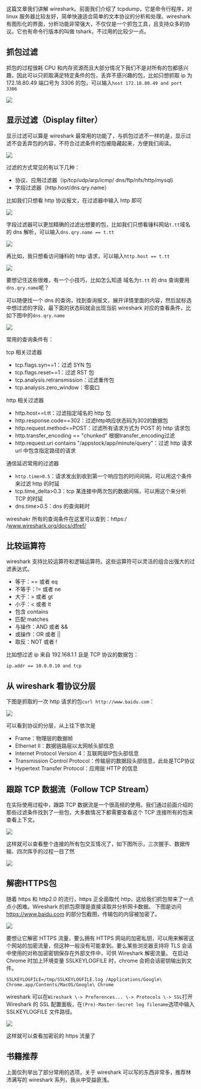 这篇文章我们讲解 wireshark。前面我们介绍了 tcpdump，它是命令行程序，对 linux 服务器比较友好，简单快速适合简单的文本协议的分析和处理。wireshark 有图形化的界面，分析功能非常强大，不仅仅是一个抓包工具，且支持众多的协议。它也有命令行版本的叫做 tshark，不过用的比较少一点。

## 抓包过滤

抓包的过程很耗 CPU 和内存资源而且大部分情况下我们不是对所有的包都感兴趣，因此可以只抓取满足特定条件的包，丢弃不感兴趣的包，比如只想抓取 ip 为172.18.80.49 端口号为 3306 的包，可以输入`host 172.18.80.49 and port 3306`

![](https://user-gold-cdn.xitu.io/2019/3/30/169cd8ea8ed884dd?w=950&h=462&f=jpeg&s=107687)

## 显示过滤（Display filter）

显示过滤可以算是 wireshark 最常用的功能了，与抓包过滤不一样的是，显示过滤不会丢弃包的内容，不符合过滤条件的包被隐藏起来，方便我们阅读。

![](https://user-gold-cdn.xitu.io/2019/3/30/169cd8ea8f77b625?w=1966&h=234&f=jpeg&s=144800)

过滤的方式常见的有以下几种：

* 协议、应用过滤器（ip/tcp/udp/arp/icmp/ dns/ftp/nfs/http/mysql\)
* 字段过滤器（http.host/dns.qry.name）

比如我们只想看 http 协议报文，在过滤器中输入 http 即可

![](https://user-gold-cdn.xitu.io/2019/3/30/169cd8ea982fb47d?w=2214&h=324&f=jpeg&s=261844)

字段过滤器可以更加精确的过滤出想要的包，比如我们只想看锤科网站`t.tt`域名的 dns 解析，可以输入`dns.qry.name == t.tt`

![](https://user-gold-cdn.xitu.io/2019/3/30/169cd8ea986c9baa?w=2378&h=250&f=jpeg&s=130844)

再比如，我只想看访问锤科的 http 请求，可以输入`http.host == t.tt`

![](https://user-gold-cdn.xitu.io/2019/3/30/169cd8ea987c3d41?w=1824&h=228&f=jpeg&s=70768)

要想记住这些很难，有一个小技巧，比如怎么知道 域名为`t.tt` 的 dns 查询要用`dns.qry.name`呢？

可以随便找一个 dns 的查询，找到查询报文，展开详情里面的内容，然后鼠标选中想过滤的字段，最下面的状态码就会出现当前 wireshark 对应的查看条件，比如下图中的`dns.qry.name`

![](https://user-gold-cdn.xitu.io/2019/3/30/169cd8eab690a616?w=2658&h=1168&f=jpeg&s=638200)

常用的查询条件有：

tcp 相关过滤器

* tcp.flags.syn==1：过滤 SYN 包
* tcp.flags.reset==1：过滤 RST 包
* tcp.analysis.retransmission：过滤重传包
* tcp.analysis.zero\_window：零窗口

http 相关过滤器

* http.host==t.tt：过滤指定域名的 http 包
* http.response.code==302：过滤http响应状态码为302的数据包
* http.request.method==POST：过滤所有请求方式为 POST 的 http 请求包
* http.transfer\_encoding == "chunked" 根据transfer\_encoding过滤
* http.request.uri contains "/appstock/app/minute/query"：过滤 http 请求 url 中包含指定路径的请求

通信延迟常用的过滤器

* `http.time>0.5`：请求发出到收到第一个响应包的时间间隔，可以用这个条件来过滤 http 的时延
* tcp.time\_delta>0.3：tcp 某连接中两次包的数据间隔，可以用这个来分析 TCP 的时延
* dns.time>0.5：dns 的查询耗时

wireshakr 所有的查询条件在这里可以查到：https:/ /www.wireshark.org/docs/dfref/

## 比较运算符

wireshark 支持比较运算符和逻辑运算符。这些运算符可以灵活的组合出强大的过滤表达式。

* 等于：== 或者 eq
* 不等于：\!= 或者 ne
* 大于：> 或者 gt
* 小于：\< 或者 lt
* 包含 contains
* 匹配 matches
* 与操作：AND 或者 \&\&
* 或操作：OR 或者 ||
* 取反：NOT 或者 \!

比如想过滤 ip 来自 192.168.1.1 且是 TCP 协议的数据包：

```
ip.addr == 10.0.0.10 and tcp
```

## 从 wireshark 看协议分层

下图是抓取的一次 http 请求的包`curl http://www.baidu.com`：

![](https://user-gold-cdn.xitu.io/2019/3/30/169cd8eac9b0de7a?w=1135&h=880&f=jpeg&s=242849)

可以看到协议的分层，从上往下依次是

* Frame：物理层的数据帧
* Ethernet II：数据链路层以太网帧头部信息
* Internet Protocol Version 4：互联网层IP包头部信息
* Transmission Control Protocol：传输层的数据段头部信息，此处是TCP协议
* Hypertext Transfer Protocol：应用层 HTTP 的信息

## 跟踪 TCP 数据流（Follow TCP Stream）

在实际使用过程中，跟踪 TCP 数据流是一个很高频的使用。我们通过前面介绍的那些过滤条件找到了一些包，大多数情况下都需要查看这个 TCP 连接所有的包来查看上下文。

![](https://user-gold-cdn.xitu.io/2019/3/30/169cd8eac9e95d60?w=2178&h=902&f=jpeg&s=365262)

这样就可以查看整个连接的所有包交互情况了，如下图所示，三次握手、数据传输、四次挥手的过程一目了然

![](https://user-gold-cdn.xitu.io/2019/3/30/169cd8eacdb81ff6?w=2570&h=556&f=jpeg&s=523889)

## 解密HTTPS包

随着 https 和 http2.0 的流行，https 正全面取代 http，这给我们抓包带来了一点点小困难。Wireshark 的抓包原理是直接读取并分析网卡数据。 下图是访问 <https://www.baidu.com> 的部分包截图，传输包的内容被加密了。

![](https://user-gold-cdn.xitu.io/2019/3/30/169cd8ead6c9dea3?w=2222&h=588&f=jpeg&s=589248)

要想让它解密 HTTPS 流量，要么拥有 HTTPS 网站的加密私钥，可以用来解密这个网站的加密流量，但这种一般没有可能拿到。要么某些浏览器支持将 TLS 会话中使用的对称加密密钥保存在外部文件中，可供 Wireshark 解密流量。 在启动 Chrome 时加上环境变量 SSLKEYLOGFILE 时，chrome 会把会话密钥输出到文件。

```
SSLKEYLOGFILE=/tmp/SSLKEYLOGFILE.log /Applications/Google\ Chrome.app/Contents/MacOS/Google\ Chrome
```

wireshark 可以在`Wireshark \-> Preferences... \-> Protocols \-> SSL`打开Wireshark 的 SSL 配置面板，在`(Pre)-Master-Secret log filename`选项中输入 SSLKEYLOGFILE 文件路径。

![](https://user-gold-cdn.xitu.io/2019/3/30/169cd8eae8cef115?w=508&h=345&f=jpeg&s=49677)

这样就可以查看加密前的 https 流量了

## 书籍推荐

上面仅列举出了部分常用的选项，关于 wireshark 可以写的东西非常多，推荐林沛满写的 wireshark 系列，我从中受益匪浅。
